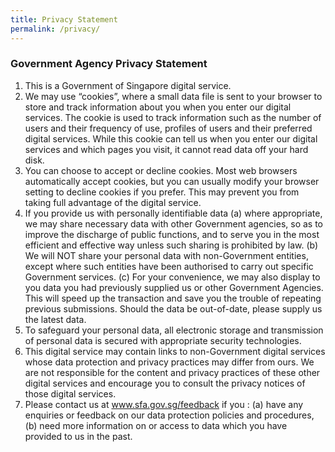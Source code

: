 ```yaml
---
title: Privacy Statement
permalink: /privacy/
---
```


### **Government Agency Privacy Statement**

1. This is a Government of Singapore digital service.
2. We may use “cookies”, where a small data file is sent to your browser to store and track information about you when you enter our digital services. The cookie is used to track information such as the number of users and their frequency of use, profiles of users and their preferred digital services. While this cookie can tell us when you enter our digital services and which pages you visit, it cannot read data off your hard disk.
3. You can choose to accept or decline cookies. Most web browsers automatically accept cookies, but you can usually modify your browser setting to decline cookies if you prefer. This may prevent you from taking full advantage of the digital service.
4. If you provide us with personally identifiable data
(a) where appropriate, we may share necessary data with other Government agencies, so as to improve the discharge of public functions, and to serve you in the most efficient and effective way unless such sharing is prohibited by law.
(b) We will NOT share your personal data with non-Government entities, except where such entities have been authorised to carry out specific Government services.
(c) For your convenience, we may also display to you data you had previously supplied us or other Government Agencies. This will speed up the transaction and save you the trouble of repeating previous submissions. Should the data be out-of-date, please supply us the latest data.
5. To safeguard your personal data, all electronic storage and transmission of personal data is secured with appropriate security technologies.
6. This digital service may contain links to non-Government digital services whose data protection and privacy practices may differ from ours. We are not responsible for the content and privacy practices of these other digital services and encourage you to consult the privacy notices of those digital services.
7. Please contact us at www.sfa.gov.sg/feedback if you : 
(a) have any enquiries or feedback on our data protection policies and procedures, (b) need more information on or access to data which you have provided to us in the past.